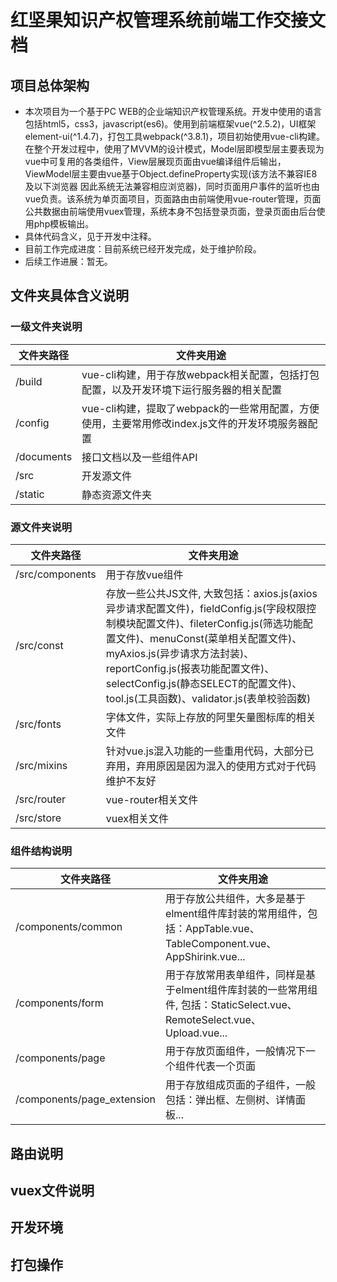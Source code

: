 # 红坚果知识产权管理系统前端工作交接文档
## 项目总体架构
* 本次项目为一个基于PC WEB的企业端知识产权管理系统。开发中使用的语言包括html5，css3，javascript(es6)。使用到前端框架vue(^2.5.2)，UI框架element-ui(^1.4.7)，打包工具webpack(^3.8.1)，项目初始使用vue-cli构建。在整个开发过程中，使用了MVVM的设计模式，Model层即模型层主要表现为vue中可复用的各类组件，View层展现页面由vue编译组件后输出，ViewModel层主要由vue基于Object.defineProperty实现(该方法不兼容IE8及以下浏览器 因此系统无法兼容相应浏览器)，同时页面用户事件的监听也由vue负责。该系统为单页面项目，页面路由由前端使用vue-router管理，页面公共数据由前端使用vuex管理，系统本身不包括登录页面，登录页面由后台使用php模板输出。
* 具体代码含义，见于开发中注释。
* 目前工作完成进度：目前系统已经开发完成，处于维护阶段。
* 后续工作进展：暂无。
## 文件夹具体含义说明
### 一级文件夹说明
| 文件夹路径    |      文件夹用途      |
|-------------- |----------------------|
| /build        |vue-cli构建，用于存放webpack相关配置，包括打包配置，以及开发环境下运行服务器的相关配置  |
| /config       |vue-cli构建，提取了webpack的一些常用配置，方便使用，主要常用修改index.js文件的开发环境服务器配置|
| /documents    |接口文档以及一些组件API|
| /src          |开发源文件|
| /static       |静态资源文件夹|
### 源文件夹说明
| 文件夹路径     |      文件夹用途      |
|----------------|----------------------|
| /src/components|用于存放vue组件|
| /src/const     |存放一些公共JS文件, 大致包括：axios.js(axios异步请求配置文件)，fieldConfig.js(字段权限控制模块配置文件)、fileterConfig.js(筛选功能配置文件)、menuConst(菜单相关配置文件)、myAxios.js(异步请求方法封装)、reportConfig.js(报表功能配置文件)、selectConfig.js(静态SELECT的配置文件)、tool.js(工具函数)、validator.js(表单校验函数)|
| /src/fonts     |字体文件，实际上存放的阿里矢量图标库的相关文件|
| /src/mixins    |针对vue.js混入功能的一些重用代码，大部分已弃用，弃用原因是因为混入的使用方式对于代码维护不友好|
| /src/router    |vue-router相关文件|
| /src/store     |vuex相关文件|
### 组件结构说明
| 文件夹路径                |      文件夹用途      |
|---------------------------|----------------------|
| /components/common        |用于存放公共组件，大多是基于elment组件库封装的常用组件，包括：AppTable.vue、TableComponent.vue、AppShirink.vue...|
| /components/form          |用于存放常用表单组件，同样是基于elment组件库封装的一些常用组件, 包括：StaticSelect.vue、RemoteSelect.vue、Upload.vue...|
| /components/page          |用于存放页面组件，一般情况下一个组件代表一个页面|
| /components/page_extension|用于存放组成页面的子组件，一般包括：弹出框、左侧树、详情面板...|
## 路由说明
## vuex文件说明
## 开发环境
## 打包操作
